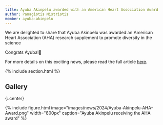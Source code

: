 ```yaml
---
title: Ayuba Akinpelu awarded with an American Heart Association Award
author: Panagiotis Mistriotis
member: ayuba-akinpelu
---
```


We are delighted to share that Ayuba Akinpelu was awarded an American Heart Association (AHA) research supplement to promote diversity in the science

Congrats Ayuba!🎉

For more details on this exciting news, please read the full article [here](https://eng.auburn.edu/news/2023/11/phi-kappa-phi-honor-society-awards-have-chemical-engineering-flavor).

{% include section.html %}

## Gallery

{:.center}

{%
  include figure.html
  image="images/news/2024/Ayuba-Akinpelu-AHA-Award.png"
  width="800px"
  caption="Ayuba Akinpelu receiving the AHA award"
%}

